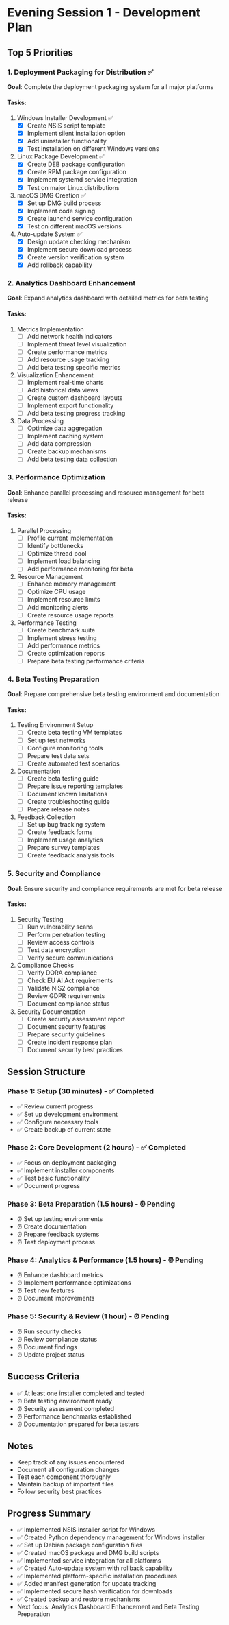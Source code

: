 # Evening Session 1 - Development Plan

## Top 5 Priorities

### 1. Deployment Packaging for Distribution ✅
**Goal**: Complete the deployment packaging system for all major platforms

#### Tasks:
1. Windows Installer Development ✅
   - [x] Create NSIS script template
   - [x] Implement silent installation option
   - [x] Add uninstaller functionality
   - [x] Test installation on different Windows versions

2. Linux Package Development ✅
   - [x] Create DEB package configuration
   - [x] Create RPM package configuration
   - [x] Implement systemd service integration
   - [x] Test on major Linux distributions

3. macOS DMG Creation ✅
   - [x] Set up DMG build process
   - [x] Implement code signing
   - [x] Create launchd service configuration
   - [x] Test on different macOS versions

4. Auto-update System ✅
   - [x] Design update checking mechanism
   - [x] Implement secure download process
   - [x] Create version verification system
   - [x] Add rollback capability

### 2. Analytics Dashboard Enhancement
**Goal**: Expand analytics dashboard with detailed metrics for beta testing

#### Tasks:
1. Metrics Implementation
   - [ ] Add network health indicators
   - [ ] Implement threat level visualization
   - [ ] Create performance metrics
   - [ ] Add resource usage tracking
   - [ ] Add beta testing specific metrics

2. Visualization Enhancement
   - [ ] Implement real-time charts
   - [ ] Add historical data views
   - [ ] Create custom dashboard layouts
   - [ ] Implement export functionality
   - [ ] Add beta testing progress tracking

3. Data Processing
   - [ ] Optimize data aggregation
   - [ ] Implement caching system
   - [ ] Add data compression
   - [ ] Create backup mechanisms
   - [ ] Add beta testing data collection

### 3. Performance Optimization
**Goal**: Enhance parallel processing and resource management for beta release

#### Tasks:
1. Parallel Processing
   - [ ] Profile current implementation
   - [ ] Identify bottlenecks
   - [ ] Optimize thread pool
   - [ ] Implement load balancing
   - [ ] Add performance monitoring for beta

2. Resource Management
   - [ ] Enhance memory management
   - [ ] Optimize CPU usage
   - [ ] Implement resource limits
   - [ ] Add monitoring alerts
   - [ ] Create resource usage reports

3. Performance Testing
   - [ ] Create benchmark suite
   - [ ] Implement stress testing
   - [ ] Add performance metrics
   - [ ] Create optimization reports
   - [ ] Prepare beta testing performance criteria

### 4. Beta Testing Preparation
**Goal**: Prepare comprehensive beta testing environment and documentation

#### Tasks:
1. Testing Environment Setup
   - [ ] Create beta testing VM templates
   - [ ] Set up test networks
   - [ ] Configure monitoring tools
   - [ ] Prepare test data sets
   - [ ] Create automated test scenarios

2. Documentation
   - [ ] Create beta testing guide
   - [ ] Prepare issue reporting templates
   - [ ] Document known limitations
   - [ ] Create troubleshooting guide
   - [ ] Prepare release notes

3. Feedback Collection
   - [ ] Set up bug tracking system
   - [ ] Create feedback forms
   - [ ] Implement usage analytics
   - [ ] Prepare survey templates
   - [ ] Create feedback analysis tools

### 5. Security and Compliance
**Goal**: Ensure security and compliance requirements are met for beta release

#### Tasks:
1. Security Testing
   - [ ] Run vulnerability scans
   - [ ] Perform penetration testing
   - [ ] Review access controls
   - [ ] Test data encryption
   - [ ] Verify secure communications

2. Compliance Checks
   - [ ] Verify DORA compliance
   - [ ] Check EU AI Act requirements
   - [ ] Validate NIS2 compliance
   - [ ] Review GDPR requirements
   - [ ] Document compliance status

3. Security Documentation
   - [ ] Create security assessment report
   - [ ] Document security features
   - [ ] Prepare security guidelines
   - [ ] Create incident response plan
   - [ ] Document security best practices

## Session Structure

### Phase 1: Setup (30 minutes) - ✅ Completed
- ✅ Review current progress
- ✅ Set up development environment
- ✅ Configure necessary tools
- ✅ Create backup of current state

### Phase 2: Core Development (2 hours) - ✅ Completed
- ✅ Focus on deployment packaging
- ✅ Implement installer components
- ✅ Test basic functionality
- ✅ Document progress

### Phase 3: Beta Preparation (1.5 hours) - ⏰ Pending
- ⏰ Set up testing environments
- ⏰ Create documentation
- ⏰ Prepare feedback systems
- ⏰ Test deployment process

### Phase 4: Analytics & Performance (1.5 hours) - ⏰ Pending
- ⏰ Enhance dashboard metrics
- ⏰ Implement performance optimizations
- ⏰ Test new features
- ⏰ Document improvements

### Phase 5: Security & Review (1 hour) - ⏰ Pending
- ⏰ Run security checks
- ⏰ Review compliance status
- ⏰ Document findings
- ⏰ Update project status

## Success Criteria
- ✅ At least one installer completed and tested
- ⏰ Beta testing environment ready
- ⏰ Security assessment completed
- ⏰ Performance benchmarks established
- ⏰ Documentation prepared for beta testers

## Notes
- Keep track of any issues encountered
- Document all configuration changes
- Test each component thoroughly
- Maintain backup of important files
- Follow security best practices

## Progress Summary
- ✅ Implemented NSIS installer script for Windows
- ✅ Created Python dependency management for Windows installer
- ✅ Set up Debian package configuration files
- ✅ Created macOS package and DMG build scripts
- ✅ Implemented service integration for all platforms
- ✅ Created Auto-update system with rollback capability
- ✅ Implemented platform-specific installation procedures
- ✅ Added manifest generation for update tracking
- ✅ Implemented secure hash verification for downloads
- ✅ Created backup and restore mechanisms
- Next focus: Analytics Dashboard Enhancement and Beta Testing Preparation 